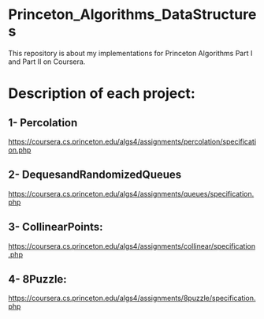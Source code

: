 # Princeton_Algorithms_DataStructures
This repository is about my implementations for Princeton Algorithms Part I and Part II on Coursera.


# Description of each project: 

## 1- Percolation
https://coursera.cs.princeton.edu/algs4/assignments/percolation/specification.php

## 2- DequesandRandomizedQueues
https://coursera.cs.princeton.edu/algs4/assignments/queues/specification.php

## 3- CollinearPoints:
https://coursera.cs.princeton.edu/algs4/assignments/collinear/specification.php

## 4- 8Puzzle:
https://coursera.cs.princeton.edu/algs4/assignments/8puzzle/specification.php
